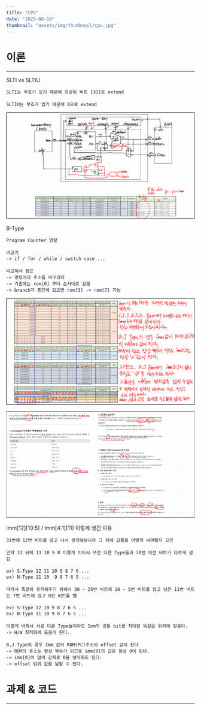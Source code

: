 ```yaml
---
title: "CPU"
date: "2025-08-19"
thumbnail: "assets/img/thumbnail/cpu.jpg"
---
```


# 이론
---

SLTI vs SLTIU

    SLTI는 부호가 있기 때문에 최상위 비트 [31]로 extend

    SLTIU는 부호가 없기 때문에 0으로 extend

![alt text](<../../../assets/img/vlsi2/250819/스크린샷 2025-08-20 100603.png>)

B-Type

    Program Counter 영향
    
    비교기
    -> if / for / while / switch case ...

    비교해서 점프
    -> 명령어의 주소를 바꾸겠다
    -> 기존에는 rom[0] 부터 순서대로 실행
    -> branch가 중간에 있으면 rom[3] -> rom[7] 가능
    

![alt text](<../../../assets/img/vlsi2/250819/스크린샷 2025-08-20 100612.png>)

![alt text](<../../../assets/img/vlsi2/250819/스크린샷 2025-08-20 100622.png>)

imm[12][10:5] / imm[4:1][11] 이렇게 생긴 이유
    
    31번에 12번 비트를 얹고 나서 생각해보니까 그 뒤에 값들을 어떻게 써야될지 고민

    만약 12 뒤에 11 10 9 8 이렇게 이어서 쓰면 다른 Type들과 30번 이전 비트가 다르게 생김

    ex) S-Type 12 11 10 9 8 7 6 ...
    ex) N-Type 11 10  9 8 7 6 5 ... 

    따라서 똑같이 유지해주기 위해서 30 ~ 25번 비트에 10 ~ 5번 비트를 얹고 남은 11번 비트는 7번 비트에 얹고 0번 비트를 뺌

    ex) S-Type 12 10 9 8 7 6 5 ...
    ex) N-Type 11 10 9 8 7 6 5 ... 

    이렇게 바꿔서 서로 다른 Type들이라도 Imm의 공통 bit를 최대한 똑같은 위치에 맞춘다.
    -> H/W 최적화에 도움이 된다.

    B,J-Type의 경우 Imm 값이 ROM(PC)주소의 offset 값이 된다
    -> ROM의 주소는 항상 짝수가 되므로 imm[0]의 값은 항상 0이 된다.
    -> imm[0]이 없이 강제로 0을 넣어줘도 된다.
    -> offset 범위 값을 넓힐 수 있다.


# 과제 & 코드
---
